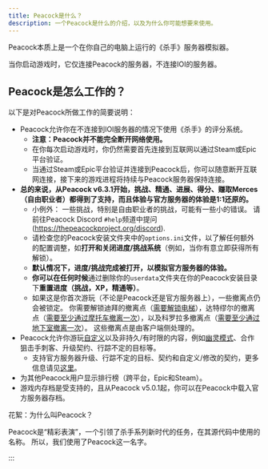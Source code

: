 ```yaml
---
title: Peacock是什么？
description: 一个Peacock是什么的介绍，以及为什么你可能想要来使用。
---
```


Peacock本质上是一个在你自己的电脑上运行的《杀手》服务器模拟器。

当你启动游戏时，它仅连接Peacock的服务器，不连接IOI的服务器。

## Peacock是怎么工作的？

以下是对Peacock所做工作的简要说明：

-   Peacock允许你在不连接到IOI服务器的情况下使用《杀手》的评分系统。
    -   **注意：Peacock并不能完全断开网络使用。**
    -   在你每次启动游戏时，你仍然需要首先连接到互联网以通过Steam或Epic平台验证。
    -   当通过Steam或Epic平台验证并连接到Peacock后，你可以随意断开互联网连接，接下来的游戏进程将持续与Peacock服务器保持连接。
-   **总的来说，从Peacock v6.3.1开始，挑战、精通、进展、得分、赚取Merces（自由职业者）都得到了支持，而且体验与官方服务器的体验是1:1还原的。**
    -   小例外： 一些挑战，特别是自由职业者的挑战，可能有一些小的错误。 请前往Peacock Discord `#help`频道中提问(https://thepeacockproject.org/discord).
    -   请检查您的Peacock安装文件夹中的`options.ini`文件，以了解任何额外的配置调整，如**打开和关闭进度/挑战系统**（例如，当你有意立即获得所有解锁）。
    -   **默认情况下，进度/挑战完成被打开，以模拟官方服务器的体验。**
    -   **你可以在任何时候**通过删除你的`userdata`文件夹在你的Peacock安装目录下**重置进度（挑战，XP，精通等）**。
    -   如果这是你首次游玩（不论是Peacock还是官方服务器上），一些撤离点仍会被锁定。 你需要解锁迪拜的撤离点（[需要解锁电梯](https://youtu.be/IEQgRQyQRf8)），达特缪尔的撤离点（[需要至少通过摩托车撤离一次](https://youtu.be/AJtJZe9jEi8?t=151)），以及科罗拉多撤离点（[需要至少通过地下室撤离一次](https://youtu.be/3XKWHrKpXwk?t=140)）。 这些撤离点是由客户端侧处理的。
-   Peacock允许你游玩[自定义](.././custom-content.md)以及非持久/有时限的内容，例如[幽灵模式](.././ghost-mode.md)、合作狙击手刺客、升级契约、行踪不定的目标等。
    -   支持官方服务器升级、行踪不定的目标、契约和自定义/修改的契约，更多信息请见[这里](..././custom-content.md)。
-   为其他Peacock用户显示排行榜（跨平台，Epic和Steam）。
-   游戏内存档是受支持的，且从Peacock v5.0.1起，你可以在Peacock中载入官方服务器存档。

花絮：为什么叫Peacock？

Peacock是“精彩表演”，一个引领了杀手系列新时代的任务，在其源代码中使用的名称。 所以，我们使用了Peacock这一名字。

:::
